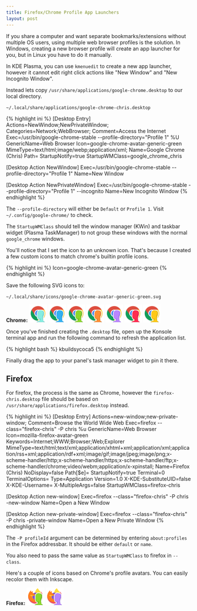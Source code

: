 ```yaml
---
title: Firefox/Chrome Profile App Launchers
layout: post
---
```


If you share a computer and want separate bookmarks/extensions without multiple OS users, using multiple web browser profiles is the solution. In Windows, creating a new browser profile will create an app launcher for you, but in Linux you have to do it manually.

In KDE Plasma, you can use `kmenuedit` to create a new app launcher, however it cannot edit right click actions like "New Window" and "New Incognito Window".

Instead lets copy `/usr/share/applications/google-chrome.desktop` to our local directory.

```
~/.local/share/applications/google-chrome-chris.desktop
```

{% highlight ini %}
[Desktop Entry]
Actions=NewWindow;NewPrivateWindow;
Categories=Network;WebBrowser;
Comment=Access the Internet
Exec=/usr/bin/google-chrome-stable --profile-directory="Profile 1" %U
GenericName=Web Browser
Icon=google-chrome-avatar-generic-green
MimeType=text/html;image/webp;application/xml;
Name=Google Chrome (Chris)
Path=
StartupNotify=true
StartupWMClass=google_chrome_chris

[Desktop Action NewWindow]
Exec=/usr/bin/google-chrome-stable --profile-directory="Profile 1"
Name=New Window

[Desktop Action NewPrivateWindow]
Exec=/usr/bin/google-chrome-stable --profile-directory="Profile 1" --incognito
Name=New Incognito Window
{% endhighlight %}

The `--profile-directory` will either be `Default` or `Profile 1`. Visit `~/.config/google-chrome/` to check.

The `StartupWMClass` should tell the window manager (KWin) and taskbar widget (Plasma TaskManager) to not group these windows with the normal `google_chrome` windows.

You'll notice that I set the icon to an unknown icon. That's because I created a few custom icons to match chrome's builtin profile icons.

{% highlight ini %}
Icon=google-chrome-avatar-generic-green
{% endhighlight %}

Save the following SVG icons to:

```
~/.local/share/icons/google-chrome-avatar-generic-green.svg
```

<style>
.browser-icons img{
	box-shadow: none;
	display: inline-block;
}
</style>

**Chrome:** <span class="browser-icons">
	<img src="/img/browser/google-chrome-avatar-generic-aqua.svg" />
	<img src="/img/browser/google-chrome-avatar-generic-blue.svg" />
	<img src="/img/browser/google-chrome-avatar-generic-green.svg" />
	<img src="/img/browser/google-chrome-avatar-generic-orange.svg" />
	<img src="/img/browser/google-chrome-avatar-generic-purple.svg" />
	<img src="/img/browser/google-chrome-avatar-generic-red.svg" />
	<img src="/img/browser/google-chrome-avatar-generic-yellow.svg" />
</span>

Once you've finished creating the `.desktop` file, open up the Konsole terminal app and run the following command to refresh the application list.

{% highlight bash %}
kbuildsycoca5
{% endhighlight %}

Finally drag the app to your panel's task manager widget to pin it there.



## Firefox

For firefox, the process is the same as Chrome, however the `firefox-chris.desktop` file should be based on `/usr/share/applications/firefox.desktop` instead.

{% highlight ini %}
[Desktop Entry]
Actions=new-window;new-private-window;
Comment=Browse the World Wide Web
Exec=firefox --class="firefox-chris" -P chris %u
GenericName=Web Browser
Icon=mozilla-firefox-avatar-green
Keywords=Internet;WWW;Browser;Web;Explorer
MimeType=text/html;text/xml;application/xhtml+xml;application/xml;application/rss+xml;application/rdf+xml;image/gif;image/jpeg;image/png;x-scheme-handler/http;x-scheme-handler/https;x-scheme-handler/ftp;x-scheme-handler/chrome;video/webm;application/x-xpinstall;
Name=Firefox (Chris)
NoDisplay=false
Path[$e]=
StartupNotify=true
Terminal=0
TerminalOptions=
Type=Application
Version=1.0
X-KDE-SubstituteUID=false
X-KDE-Username=
X-MultipleArgs=false
StartupWMClass=firefox-chris

[Desktop Action new-window]
Exec=firefox --class="firefox-chris" -P chris -new-window
Name=Open a New Window

[Desktop Action new-private-window]
Exec=firefox --class="firefox-chris" -P chris -private-window
Name=Open a New Private Window
{% endhighlight %}

The `-P profileId` argument can be determined by entering `about:profiles` in the Firefox addressbar. It should be either `default` or `name`.

You also need to pass the same value as `StartupWMClass` to firefox in `--class`.

Here's a couple of icons based on Chrome's profile avatars. You can easily recolor them with Inkscape.

**Firefox:** <span class="browser-icons">
	<img src="/img/browser/mozilla-firefox-avatar-green.svg" />
	<img src="/img/browser/mozilla-firefox-avatar-purple.svg" />
</span>
